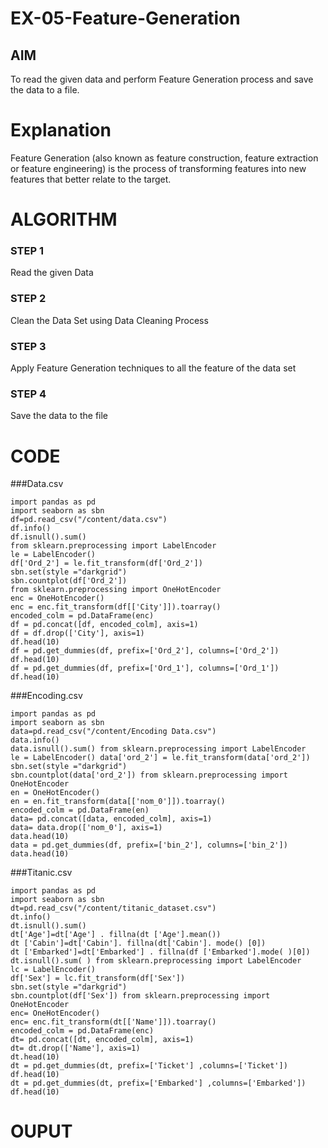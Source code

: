 # EX-05-Feature-Generation


## AIM
To read the given data and perform Feature Generation process and save the data to a file. 

# Explanation
Feature Generation (also known as feature construction, feature extraction or feature engineering) is the process of transforming features into new features that better relate to the target.
 

# ALGORITHM
### STEP 1
Read the given Data
### STEP 2
Clean the Data Set using Data Cleaning Process
### STEP 3
Apply Feature Generation techniques to all the feature of the data set
### STEP 4
Save the data to the file


# CODE

###Data.csv
```
import pandas as pd   
import seaborn as sbn 
df=pd.read_csv("/content/data.csv") 
df.info() 
df.isnull().sum()
from sklearn.preprocessing import LabelEncoder 
le = LabelEncoder() 
df['Ord_2'] = le.fit_transform(df['Ord_2']) 
sbn.set(style ="darkgrid") 
sbn.countplot(df['Ord_2'])
from sklearn.preprocessing import OneHotEncoder 
enc = OneHotEncoder() 
enc = enc.fit_transform(df[['City']]).toarray() 
encoded_colm = pd.DataFrame(enc) 
df = pd.concat([df, encoded_colm], axis=1) 
df = df.drop(['City'], axis=1) 
df.head(10) 
df = pd.get_dummies(df, prefix=['Ord_2'], columns=['Ord_2']) 
df.head(10) 
df = pd.get_dummies(df, prefix=['Ord_1'], columns=['Ord_1']) 
df.head(10)
```

###Encoding.csv
```
import pandas as pd 
import seaborn as sbn 
data=pd.read_csv("/content/Encoding Data.csv") 
data.info() 
data.isnull().sum() from sklearn.preprocessing import LabelEncoder 
le = LabelEncoder() data['ord_2'] = le.fit_transform(data['ord_2']) 
sbn.set(style ="darkgrid") 
sbn.countplot(data['ord_2']) from sklearn.preprocessing import OneHotEncoder 
en = OneHotEncoder() 
en = en.fit_transform(data[['nom_0']]).toarray() 
encoded_colm = pd.DataFrame(en) 
data= pd.concat([data, encoded_colm], axis=1) 
data= data.drop(['nom_0'], axis=1) 
data.head(10) 
data = pd.get_dummies(df, prefix=['bin_2'], columns=['bin_2']) 
data.head(10)
```

###Titanic.csv
```
import pandas as pd 
import seaborn as sbn 
dt=pd.read_csv("/content/titanic_dataset.csv") 
dt.info() 
dt.isnull().sum() 
dt['Age']=dt['Age'] . fillna(dt ['Age'].mean()) 
dt ['Cabin']=dt['Cabin']. fillna(dt['Cabin']. mode() [0]) 
dt ['Embarked']=dt['Embarked'] . fillna(df ['Embarked'].mode( )[0]) 
dt.isnull().sum( ) from sklearn.preprocessing import LabelEncoder 
lc = LabelEncoder() 
df['Sex'] = lc.fit_transform(df['Sex']) 
sbn.set(style ="darkgrid") 
sbn.countplot(df['Sex']) from sklearn.preprocessing import OneHotEncoder 
enc= OneHotEncoder() 
enc= enc.fit_transform(dt[['Name']]).toarray() 
encoded_colm = pd.DataFrame(enc) 
dt= pd.concat([dt, encoded_colm], axis=1) 
dt= dt.drop(['Name'], axis=1) 
dt.head(10) 
dt = pd.get_dummies(dt, prefix=['Ticket'] ,columns=['Ticket']) 
df.head(10) 
dt = pd.get_dummies(dt, prefix=['Embarked'] ,columns=['Embarked']) 
df.head(10)
```


# OUPUT
